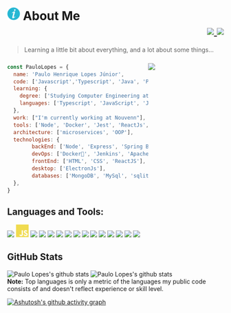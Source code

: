 
<h1><img width="30" alt="about" src="./.src/info.svg"> About Me
<div align="right">
<a href="https://www.instagram.com/paulolopes.tech/" target="_blank">
<img src="https://img.shields.io/badge/-Instagram-%23E4405F?style=for-the-badge&logo=instagram&logoColor=white" target="_blank">
</a>
<a href="https://www.linkedin.com/in/paulolopestech/" target="_blank">
<img src="https://img.shields.io/badge/-LinkedIn-%230077B5?style=for-the-badge&logo=linkedin&logoColor=white" target="_blank">
</a>
</div>
</h1>
<blockquote>Learning a little bit about everything, and a lot about some things...</blockquote>

### <img align="right" width="35%" src="https://media.giphy.com/media/TZf4ZyXb0lXXi/giphy.gif" />

```javascript
const PauloLopes = {
  name: 'Paulo Henrique Lopes Júnior',
  code: ['Javascript','Typescript', 'Java', 'Python', 'C++'],
  learning: {
    degree: ['Studying Computer Engineering at Inatel'],
    languages: ['Typescript', 'JavaScript', 'Java'],
  },
  work: ["I'm currently working at Nouvenn"],
  tools: ['Node', 'Docker', 'Jest', 'ReactJs', 'Spring'],
  architecture: ['microservices', 'OOP'],
  technologies: {
        backEnd: ['Node', 'Express', 'Spring Boot'],
        devOps: ['Docker🐳', 'Jenkins', 'Apache Kafka'],
        frontEnd: ['HTML', 'CSS', 'ReactJS'],
        desktop: ['ElectronJs'],
        databases: ['MongoDB', 'MySql', 'sqlite'],
  },
}
```

## **Languages and Tools:**  

<code><img height="30" src="https://cdn.jsdelivr.net/gh/devicons/devicon/icons/typescript/typescript-original.svg"></code>
<code><img height="30" src="https://raw.githubusercontent.com/devicons/devicon/master/icons/javascript/javascript-plain.svg"></code>
<code><img height="30" src="https://cdn.jsdelivr.net/gh/devicons/devicon/icons/nodejs/nodejs-plain.svg"></code>
<code><img height="30" src="https://cdn.jsdelivr.net/gh/devicons/devicon/icons/docker/docker-plain-wordmark.svg"></code>
<code><img height="30" src="https://cdn.jsdelivr.net/gh/devicons/devicon/icons/java/java-original.svg"></code>
<code><img height="30" src="https://cdn.jsdelivr.net/gh/devicons/devicon/icons/mysql/mysql-original.svg"></code>
<code><img height="30" src="https://cdn.jsdelivr.net/gh/devicons/devicon/icons/mongodb/mongodb-original.svg"></code>
<code><img height="30" src="https://cdn.jsdelivr.net/gh/devicons/devicon/icons/bash/bash-original.svg"></code>
<code><img height="30" src="https://cdn.jsdelivr.net/gh/devicons/devicon/icons/react/react-original.svg"></code>
<code><img height="30" src="https://cdn.jsdelivr.net/gh/devicons/devicon/icons/html5/html5-original.svg"></code>
<code><img height="30" src="https://cdn.jsdelivr.net/gh/devicons/devicon/icons/css3/css3-original.svg"></code>
<code><img height="30" src="https://cdn.jsdelivr.net/gh/devicons/devicon/icons/spring/spring-original-wordmark.svg"></code>
<code><img height="30" src="https://cdn.jsdelivr.net/gh/devicons/devicon/icons/ubuntu/ubuntu-plain.svg"></code>
<code><img height="30" src="https://cdn.jsdelivr.net/gh/devicons/devicon/icons/cplusplus/cplusplus-original.svg"></code>
<code><img height="30" src="https://cdn.jsdelivr.net/gh/devicons/devicon/icons/electron/electron-original.svg"></code>



## **GitHub Stats**

<div style="display: inline_block">

<img align="center" height="250" src="https://github-readme-stats-git-masterrstaa-rickstaa.vercel.app/api?username=paulolopestech&show_icons=true&theme=github_dark&line_height=27&hide_rank=true&count_private=true" alt="Paulo Lopes's github stats"/>
<img align="center" height="250" src="https://github-readme-stats-git-masterrstaa-rickstaa.vercel.app/api/top-langs/?username=paulolopestech&hide=html,css,jupyter%20notebook&layout=compact&theme=github_dark&langs_count=4" alt="Paulo Lopes's github stats"/>
<br />
<b>Note:</b> Top languages is only a metric of the languages my public code consists of and doesn't reflect experience or skill level.

<!-- https://github.com/ashutosh00710/github-readme-activity-graph -->

[![Ashutosh's github activity graph](https://github-readme-activity-graph.vercel.app/graph?username=paulolopestech&theme=github-compact)](https://github.com/ashutosh00710/github-readme-activity-graph)

</div>

